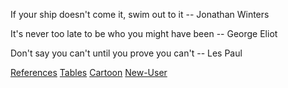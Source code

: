 If your ship doesn't come it, swim out to it
    -- Jonathan Winters 
    
It's never too late to be who you might have been
    -- George Eliot 
    
Don't say you can't until you prove you can't 
    -- Les Paul

[References](references.html)
[Tables](tables.html)
[Cartoon](cartoons.html)
[New-User](newuser.html)